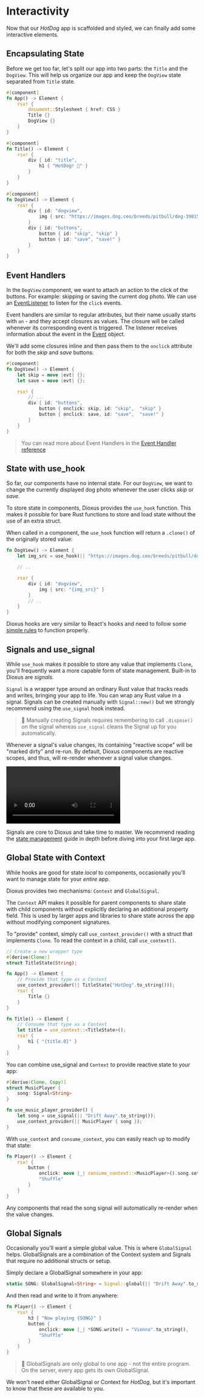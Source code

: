 # Interactivity

Now that our *HotDog* app is scaffolded and styled, we can finally add some interactive elements.

## Encapsulating State

Before we get too far, let's split our app into two parts: the `Title` and the `DogView`. This will help us organize our app and keep the `DogView` state separated from `Title` state.

```rust
#[component]
fn App() -> Element {
    rsx! {
        document::Stylesheet { href: CSS }
        Title {}
        DogView {}
    }
}

#[component]
fn Title() -> Element {
    rsx! {
        div { id: "title",
            h1 { "HotDog! 🌭" }
        }
    }
}

#[component]
fn DogView() -> Element {
    rsx! {
        div { id: "dogview",
            img { src: "https://images.dog.ceo/breeds/pitbull/dog-3981540_1280.jpg" }
        }
        div { id: "buttons",
            button { id: "skip", "skip" }
            button { id: "save", "save!" }
        }
    }
}
```

## Event Handlers

In the `DogView` component, we want to attach an action to the click of the buttons. For example: skipping or saving the current dog photo. We can use an [EventListener](../reference/event_handlers.md) to listen for the `click` events.

Event handlers are similar to regular attributes, but their name usually starts with `on` - and they accept closures as values. The closure will be called whenever its corresponding event is triggered. The listener receives information about the event in the [Event](https://docs.rs/dioxus/latest/dioxus/prelude/struct.Event.html) object.

We'll add some closures inline and then pass them to the `onclick` attribute for both the *skip* and *save* buttons:

```rust
#[component]
fn DogView() -> Element {
    let skip = move |evt| {};
    let save = move |evt| {};

    rsx! {
        // ...
        div { id: "buttons",
            button { onclick: skip, id: "skip",  "skip" }
            button { onclick: save, id: "save",  "save!" }
        }
    }
}
```

> You can read more about Event Handlers in the [Event Handler reference](../reference/event_handlers.md)

## State with use_hook

So far, our components have no internal state. For our `DogView`, we want to change the currently displayed dog photo whenever the user clicks *skip* or *save*.

To store state in components, Dioxus provides the `use_hook` function. This makes it possible for bare Rust functions to store and load state without the use of an extra struct.

When called in a component, the `use_hook` function will return a `.clone()` of the originally stored value:

```rust
fn DogView() -> Element {
    let img_src = use_hook(|| "https://images.dog.ceo/breeds/pitbull/dog-3981540_1280.jpg");

    // ..

    rsx! {
        div { id: "dogview",
            img { src: "{img_src}" }
        }
        // ..
    }
}
```

Dioxus hooks are very similar to React's hooks and need to follow some [simple rules](../guides/managing_state.md#the-rules-of-hooks) to function properly.

## Signals and use_signal

While `use_hook` makes it possible to store any value that implements `Clone`, you'll frequently want a more capable form of state management. Built-in to Dioxus are *signals*.

`Signal` is a wrapper type around an ordinary Rust value that tracks reads and writes, bringing your app to life. You can wrap any Rust value in a signal. Signals can be created manually with `Signal::new()` but we strongly recommend using the `use_signal` hook instead.

> 📣 Manually creating Signals requires remembering to call `.dispose()` on the signal whereas `use_signal` cleans the Signal up for you automatically.

Whenever a signal's value changes, its containing "reactive scope" will be "marked dirty" and re-run. By default, Dioxus components are reactive scopes, and thus, will re-render whenever a signal value changes.

![Basic Interactivity](/assets/06_docs/hotdog-interactivity.mp4)

Signals are core to Dioxus and take time to master. We recommend reading the [state management](../essentials/state/index.md) guide in depth before diving into your first large app.

## Global State with Context

While hooks are good for state *local* to components, occasionally you'll want to manage state for your *entire* app.

Dioxus provides two mechanisms: `Context` and `GlobalSignal`.

The `Context` API makes it possible for parent components to share state with child components without explicitly declaring an additional property field. This is used by larger apps and libraries to share state across the app without modifying component signatures.

To "provide" context, simply call `use_context_provider()` with a struct that implements `Clone`. To read the context in a child, call `use_context()`.

```rust
// Create a new wrapper type
#[derive(Clone)]
struct TitleState(String);

fn App() -> Element {
    // Provide that type as a Context
    use_context_provider(|| TitleState("HotDog".to_string()));
    rsx! {
        Title {}
    }
}

fn Title() -> Element {
    // Consume that type as a Context
    let title = use_context::<TitleState>();
    rsx! {
        h1 { "{title.0}" }
    }
}
```

You can combine use_signal and `Context` to provide reactive state to your app:

```rust
#[derive(Clone, Copy)]
struct MusicPlayer {
    song: Signal<String>
}

fn use_music_player_provider() {
    let song = use_signal(|| "Drift Away".to_string());
    use_context_provider(|| MusicPlayer { song });
}
```

With `use_context` and `consume_context`, you can easily reach up to modify that state:

```rust
fn Player() -> Element {
    rsx! {
        button {
            onclick: move |_| consume_context::<MusicPlayer>().song.set("Vienna"),
            "Shuffle"
        }
    }
}
```

Any components that read the song signal will automatically re-render when the value changes.

## Global Signals

Occasionally you'll want a simple global value. This is where `GlobalSignal` helps. GlobalSignals are a combination of the Context system and Signals that require no additional structs or setup.

Simply declare a GlobalSignal somewhere in your app:

```rust
static SONG: GlobalSignal<String> = Signal::global(|| "Drift Away".to_string());
```

And then read and write to it from anywhere:

```rust
fn Player() -> Element {
    rsx! {
        h3 { "Now playing {SONG}" }
        button {
            onclick: move |_| *SONG.write() = "Vienna".to_string(),
            "Shuffle"
        }
    }
}
```

> 📣 GlobalSignals are only global to one app - not the entire program. On the server, every app gets its own GlobalSignal.

We won't need either GlobalSignal or Context for *HotDog*, but it's important to know that these are available to you.
